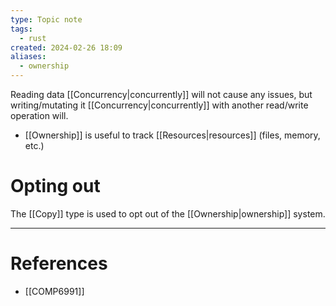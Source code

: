 ```yaml
---
type: Topic note
tags:
  - rust
created: 2024-02-26 18:09
aliases:
  - ownership
---
```


Reading data [[Concurrency|concurrently]] will not cause any issues, but writing/mutating it [[Concurrency|concurrently]] with another read/write operation will. 

- [[Ownership]] is useful to track [[Resources|resources]] (files, memory, etc.)

# Opting out

The [[Copy]] type is used to opt out of the [[Ownership|ownership]] system.

---
# References

- [[COMP6991]]